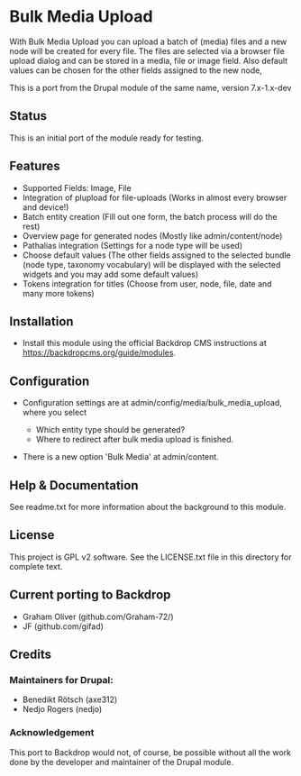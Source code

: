 # Bulk Media Upload

With Bulk Media Upload you can upload a batch of (media) files and a
new node will be created for every file. The files are selected via
a browser file upload dialog and can be stored in a media, file or
image field. Also default values can be chosen for the other fields
assigned to the new node,

This is a port from the Drupal module of the same name, version 7.x-1.x-dev

## Status

This is an initial port of the module ready for testing.

## Features

  - Supported Fields: Image, File
  - Integration of plupload for file-uploads
      (Works in almost every browser and device!)
  - Batch entity creation (Fill out one form, the batch process will do the rest)
  - Overview page for generated nodes (Mostly like admin/content/node)
  - Pathalias integration (Settings for a node type will be used)
  - Choose default values (The other fields assigned to the selected bundle
       (node type, taxonomy vocabulary) will be displayed with the selected widgets
        and you may add some default values)
  - Tokens integration for titles (Choose from user, node, file, date and
    many more tokens)


## Installation

- Install this module using the official Backdrop CMS instructions at
  https://backdropcms.org/guide/modules.
  
  
## Configuration

- Configuration settings are at admin/config/media/bulk_media_upload,
  where you select
  - Which entity type should be generated?
  - Where to redirect after bulk media upload is finished.

- There is a new option 'Bulk Media' at admin/content.

## Help & Documentation

See readme.txt for more information about the background to
this module.


## License

This project is GPL v2 software. See the LICENSE.txt file in this
directory for complete text.
    
        
## Current porting to Backdrop

- Graham Oliver (github.com/Graham-72/)
- JF (github.com/gifad)

## Credits

### Maintainers for Drupal:

- Benedikt Rötsch (axe312)
- Nedjo Rogers (nedjo)


### Acknowledgement

This port to Backdrop would not, of course, be possible without all
the work done by the developer and maintainer of the Drupal module.
